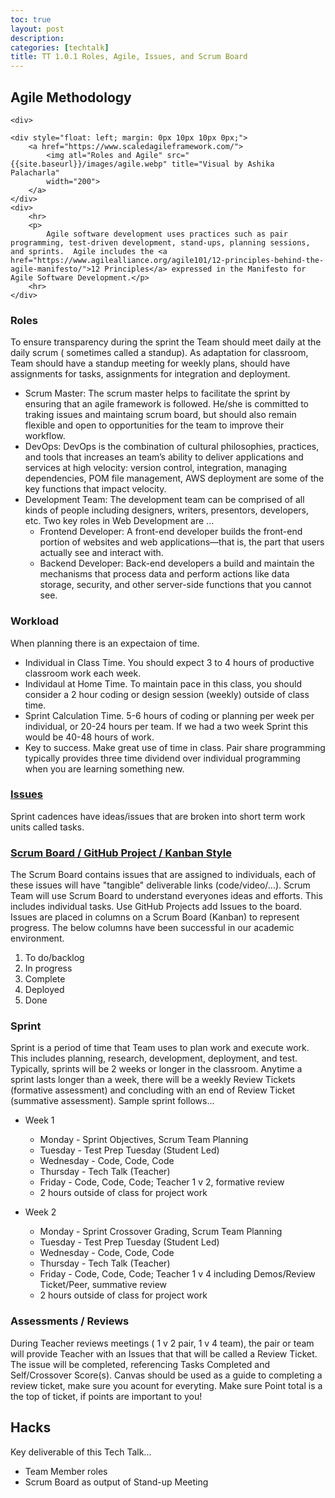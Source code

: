 ```yaml
---
toc: true
layout: post
description: 
categories: [techtalk]
title: TT 1.0.1 Roles, Agile, Issues, and Scrum Board
---
```


## Agile Methodology

<div>

    <div>

    <div style="float: left; margin: 0px 10px 10px 0px;">
        <a href="https://www.scaledagileframework.com/">
            <img atl="Roles and Agile" src="{{site.baseurl}}/images/agile.webp" title="Visual by Ashika Palacharla"
            width="200">
        </a>
    </div>
    <div>
        <hr>
        <p>
            Agile software development uses practices such as pair programming, test-driven development, stand-ups, planning sessions, and sprints.  Agile includes the <a href="https://www.agilealliance.org/agile101/12-principles-behind-the-agile-manifesto/">12 Principles</a> expressed in the Manifesto for Agile Software Development.</p>
        <hr>
    </div>

</div>


### Roles
To ensure transparency during the sprint the Team should meet daily at the daily scrum ( sometimes called a standup). As adaptation for classroom, Team should have a standup meeting for weekly plans, should have assignments for tasks, assignments for integration and deployment.
- Scrum Master: The scrum master helps to facilitate the sprint by ensuring that an agile framework is followed. He/she is committed to traking issues and maintaing scrum board, but should also remain flexible and open to opportunities for the team to improve their workflow.
- DevOps: DevOps is the combination of cultural philosophies, practices, and tools that increases an team’s ability to deliver applications and services at high velocity: version control, integration, managing dependencies, POM file management, AWS deployment are some of the key functions that impact velocity.
- Development Team: The development team can be comprised of all kinds of people including designers, writers, presentors, developers, etc.  Two key roles in Web Development are ...
    - Frontend Developer: A front-end developer builds the front-end portion of websites and web applications—that is, the part that users actually see and interact with.
    - Backend Developer: Back-end developers a build and maintain the mechanisms that process data and perform actions like data storage, security, and other server-side functions that you cannot see.

### Workload
When planning there is an expectaion of time.  
- Individual in Class Time.  You should expect 3 to 4 hours of productive classroom work each week.
- Individaul at Home Time. To maintain pace in this class, you should consider a 2 hour coding or design session (weekly) outside of class time.  
- Sprint Calculation Time.  5-6 hours of coding or planning per week per individual, or 20-24 hours per team.  If we had a two week Sprint this would be 40-48 hours of work.
- Key to success.  Make great use of time in class.  Pair share programming typically provides three time dividend over individual programming when you are learning something new.

### [Issues](https://github.com/features/issues)
Sprint cadences have ideas/issues that are broken into short term work units called tasks.  

### [Scrum Board / GitHub Project / Kanban Style](https://docs.github.com/en/issues/trying-out-the-new-projects-experience/about-projects)
The Scrum Board contains issues that are assigned to individuals,  each of these issues will have "tangible" deliverable links (code/video/...).  Scrum Team will use Scrum Board to understand everyones ideas and efforts.  This includes individual tasks.  Use GitHub Projects add Issues to the board.  Issues are placed in columns on a Scrum Board (Kanban) to represent progress.  The below columns have been successful in our academic environment.
1. To do/backlog
2. In progress
3. Complete
4. Deployed
5. Done

### Sprint
Sprint is a period of time that Team uses to plan work and execute work.  This includes planning, research, development, deployment, and test.  Typically, sprints will be 2 weeks or longer in the classroom.  Anytime a sprint lasts longer than a week, there will be a weekly Review Tickets (formative assessment) and concluding with an end of Review Ticket (summative assessment).  Sample sprint follows...
- Week 1
    - Monday - Sprint Objectives, Scrum Team Planning
    - Tuesday - Test Prep Tuesday (Student Led)
    - Wednesday - Code, Code, Code
    - Thursday - Tech Talk (Teacher)
    - Friday - Code, Code, Code; Teacher 1 v 2, formative review
    - 2 hours outside of class for project work

- Week 2
    - Monday - Sprint Crossover Grading,  Scrum Team Planning
    - Tuesday - Test Prep Tuesday (Student Led)
    - Wednesday - Code, Code, Code
    - Thursday - Tech Talk (Teacher)
    - Friday - Code, Code, Code; Teacher 1 v 4 including Demos/Review Ticket/Peer, summative review
    - 2 hours outside of class for project work

### Assessments / Reviews
During Teacher reviews meetings ( 1 v 2 pair, 1 v 4 team), the pair or team will provide Teacher with an Issues that that will be called a Review Ticket.  The issue will be completed, referencing Tasks Completed and Self/Crossover Score(s).  Canvas should be used as a guide to completing a review ticket, make sure you acount for everyting.  Make sure Point total is a the top of ticket, if points are important to you!

## Hacks
Key deliverable of this Tech Talk...
- Team Member roles
- Scrum Board as output of Stand-up Meeting